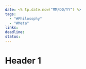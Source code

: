 ```yaml
---
date: <% tp.date.now("MM/DD/YY") %>
tags:
  - "#Philosophy"
  - "#Meta"
links: 
deadline: 
status:
---
```

# Header 1
